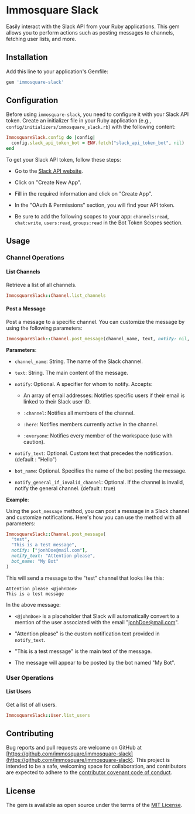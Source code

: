 # Immosquare Slack

Easily interact with the Slack API from your Ruby applications. This gem allows you to perform actions such as posting messages to channels, fetching user lists, and more.

## Installation

Add this line to your application's Gemfile:

```ruby
gem 'immosquare-slack'
```

## Configuration

Before using `immosquare-slack`, you need to configure it with your Slack API token. Create an initializer file in your Ruby application (e.g., `config/initializers/immosquare_slack.rb`) with the following content:

```ruby
ImmosquareSlack.config do |config|
  config.slack_api_token_bot = ENV.fetch("slack_api_token_bot", nil)
end
```
To get your Slack API token, follow these steps:

* Go to the [Slack API website](https://api.slack.com/).

* Click on "Create New App".

* Fill in the required information and click on "Create App".

* In the "OAuth & Permissions" section, you will find your API token.

* Be sure to add the following scopes to your app: `channels:read`, `chat:write`, `users:read`, `groups:read` in the Bot Token Scopes section.


## Usage

### Channel Operations

#### List Channels

Retrieve a list of all channels.

```ruby
ImmosquareSlack::Channel.list_channels
```

#### Post a Message

Post a message to a specific channel. You can customize the message by using the following parameters:

```ruby
ImmosquareSlack::Channel.post_message(channel_name, text, notify: nil, notify_text: nil, bot_name: nil, notify_general_if_invalid_channel: true)
```

**Parameters**:

- `channel_name`: String. The name of the Slack channel.

- `text`: String. The main content of the message.

- `notify`: Optional. A specifier for whom to notify. Accepts:

  - An array of email addresses: Notifies specific users if their email is linked to their Slack user ID.

  - `:channel`: Notifies all members of the channel.

  - `:here`: Notifies members currently active in the channel.

  - `:everyone`: Notifies every member of the workspace (use with caution).

- `notify_text`: Optional. Custom text that precedes the notification. (default : "Hello")

- `bot_name`: Optional. Specifies the name of the bot posting the message.

- `notify_general_if_invalid_channel`: Optional. If the channel is invalid, notify the general channel. (default : true)

**Example**:

Using the `post_message` method, you can post a message in a Slack channel and customize notifications. Here's how you can use the method with all parameters:

```ruby
ImmosquareSlack::Channel.post_message(
  "test",
  "This is a test message",
  notify: ["jonhDoe@mail.com"],
  notify_text: "Attention please",
  bot_name: "My Bot"
)
```

This will send a message to the "test" channel that looks like this:

```
Attention please <@johnDoe>
This is a test message
```

In the above message:
- `<@johnDoe>` is a placeholder that Slack will automatically convert to a mention of the user associated with the email "jonhDoe@mail.com".

- "Attention please" is the custom notification text provided in `notify_text`.

- "This is a test message" is the main text of the message.

- The message will appear to be posted by the bot named "My Bot".




### User Operations

#### List Users

Get a list of all users.

```ruby
ImmosquareSlack::User.list_users
```

## Contributing

Bug reports and pull requests are welcome on GitHub at [https://github.com/immosquare/immosquare-slack](https://github.com/immosquare/immosquare-slack). This project is intended to be a safe, welcoming space for collaboration, and contributors are expected to adhere to the [contributor covenant code of conduct](https://www.contributor-covenant.org/version/2/1/code_of_conduct/).

## License

The gem is available as open source under the terms of the [MIT License](https://opensource.org/licenses/MIT).
